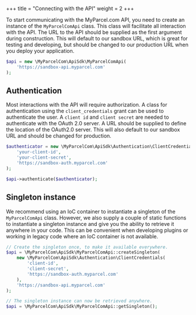 +++
title = "Connecting with the API"
weight = 2
+++

To start communicating with the MyParcel.com API, you need to create an instance of the `MyParcelComApi` class. This class will facilitate all interaction with the API. The URL to the API should be supplied as the first argument during construction. This will default to our sandbox URL, which is great for testing and developing, but should be changed to our production URL when you deploy your application.

```php
$api = new \MyParcelCom\ApiSdk\MyParcelComApi(
    'https://sandbox-api.myparcel.com'
);
```
 
## Authentication

Most interactions with the API will require authorization. A class for authentication using the `client_credentials` grant can be used to authenticate the user. A `client id` and `client secret` are needed to authenticate with the OAuth 2.0 server. A URL should be supplied to define the location of the OAuth2.0 server. This will also default to our sandbox URL and should be changed for production.

```php
$authenticator = new \MyParcelCom\ApiSdk\Authentication\ClientCredentials(
    'your-client-id',
    'your-client-secret',
    'https://sandbox-auth.myparcel.com'
);

$api->authenticate($authenticator);
```

## Singleton instance

We recommend using an IoC container to instantiate a singleton of the `MyParcelComApi` class. However, we also supply a couple of static functions to instantiate a singleton instance and give you the ability to retrieve it anywhere in your code. This can be convenient when developing plugins or working in legacy code where an IoC container is not available.

```php
// Create the singleton once, to make it available everywhere.
$api = \MyParcelCom\ApiSdk\MyParcelComApi::createSingleton(
    new \MyParcelCom\ApiSdk\Authentication\ClientCredentials(
        'client-id',
        'client-secret',
        'https://sandbox-auth.myparcel.com'
    ),
    'https://sandbox-api.myparcel.com'
);

// The singleton instance can now be retrieved anywhere.
$api = \MyParcelCom\ApiSdk\MyParcelComApi::getSingleton();
```
